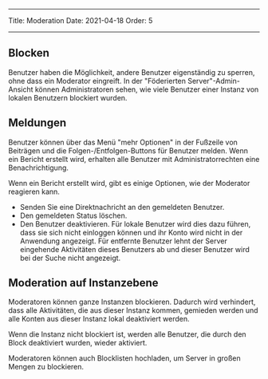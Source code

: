 - - -
Title: Moderation Date: 2021-04-18 Order: 5
- - -

## Blocken
Benutzer haben die Möglichkeit, andere Benutzer eigenständig zu sperren, ohne dass ein Moderator eingreift. In der "Föderierten Server"-Admin-Ansicht können Administratoren sehen, wie viele Benutzer einer Instanz von lokalen Benutzern blockiert wurden.

## Meldungen
Benutzer können über das Menü "mehr Optionen" in der Fußzeile von Beiträgen und die Folgen-/Entfolgen-Buttons für Benutzer melden. Wenn ein Bericht erstellt wird, erhalten alle Benutzer mit Administratorrechten eine Benachrichtigung.

Wenn ein Bericht erstellt wird, gibt es einige Optionen, wie der Moderator reagieren kann.
- Senden Sie eine Direktnachricht an den gemeldeten Benutzer.
- Den gemeldeten Status löschen.
- Den Benutzer deaktivieren. Für lokale Benutzer wird dies dazu führen, dass sie sich nicht einloggen können und ihr Konto wird nicht in der Anwendung angezeigt. Für entfernte Benutzer lehnt der Server eingehende Aktivitäten dieses Benutzers ab und dieser Benutzer wird bei der Suche nicht angezeigt.

## Moderation auf Instanzebene
Moderatoren können ganze Instanzen blockieren. Dadurch wird verhindert, dass alle Aktivitäten, die aus dieser Instanz kommen, gemieden werden und alle Konten aus dieser Instanz lokal deaktiviert werden.

Wenn die Instanz nicht blockiert ist, werden alle Benutzer, die durch den Block deaktiviert wurden, wieder aktiviert.

Moderatoren können auch Blocklisten hochladen, um Server in großen Mengen zu blockieren.
